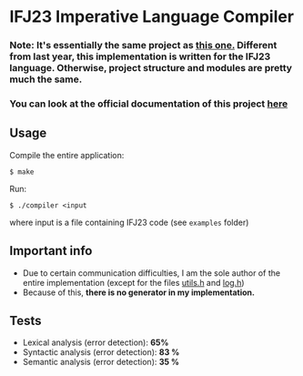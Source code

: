 # IFJ23 Imperative Language Compiler
### Note: It's essentially the same project as [this one.](https://github.com/jsemaljaa/ifj22-compiler) Different from last year, this implementation is written for the IFJ23 language. Otherwise, project structure and modules are pretty much the same.

### You can look at the official documentation of this project [here](https://github.com/jsemaljaa/ifj23-compiler/blob/main/docs/dokumentace.pdf)

## Usage

Compile the entire application:
```
$ make
```
Run:
```
$ ./compiler <input
```
where input is a file containing IFJ23 code (see `examples` folder)

## Important info
* Due to certain communication difficulties, I am the sole author of the entire implementation (except for the files [utils.h](https://github.com/jsemaljaa/ifj23-compiler/blob/main/src/utils.h) and [log.h](https://github.com/jsemaljaa/ifj23-compiler/blob/main/src/log.h))
* Because of this, **there is no generator in my implementation.**

## Tests
* Lexical analysis (error detection): **65%**
* Syntactic analysis (error detection): **83 %**
* Semantic analysis (error detection): **35 %**
